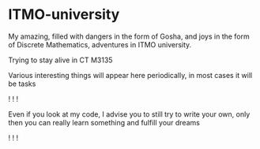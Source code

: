 # ITMO-university
My amazing, filled with dangers in the form of Gosha, and joys in the form of Discrete Mathematics, adventures in ITMO university.

Trying to stay alive in CT M3135


Various interesting things will appear here periodically, in most cases it will be tasks

! ! !

Even if you look at my code, I advise you to still try to write your own, only then you can really learn something and fulfill your dreams

! ! !

